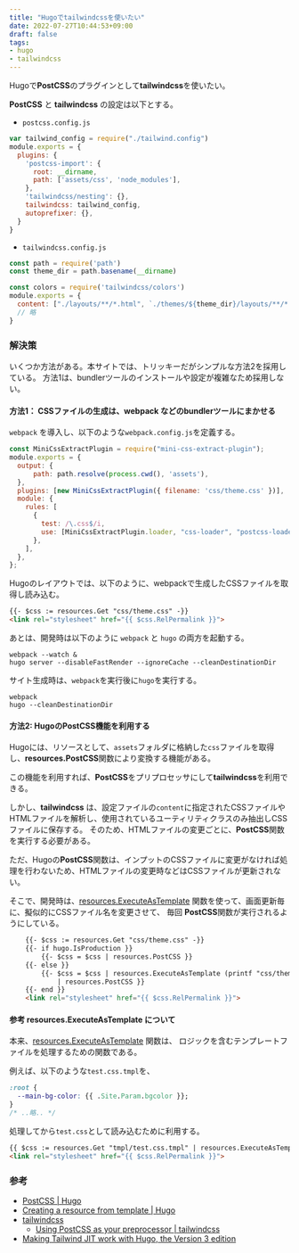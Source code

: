 ```yaml
---
title: "Hugoでtailwindcssを使いたい"
date: 2022-07-27T10:44:53+09:00
draft: false
tags:
- hugo
- tailwindcss
---
```


Hugoで**PostCSS**のプラグインとして**tailwindcss**を使いたい。

<!--more-->

**PostCSS** と **tailwindcss** の設定は以下とする。

- `postcss.config.js`

~~~js
var tailwind_config = require("./tailwind.config")
module.exports = {
  plugins: {
    'postcss-import': {
      root: __dirname,
      path: ['assets/css', 'node_modules'],
    },
    'tailwindcss/nesting': {},
    tailwindcss: tailwind_config,
    autoprefixer: {},
  }
}
~~~

- `tailwindcss.config.js`

~~~js
const path = require('path')
const theme_dir = path.basename(__dirname)

const colors = require('tailwindcss/colors')
module.exports = {
  content: ["./layouts/**/*.html", `./themes/${theme_dir}/layouts/**/*.html`, "./content/**/*.md"],
  // 略
}
~~~

### 解決策

いくつか方法がある。本サイトでは、トリッキーだがシンプルな方法2を採用している。
方法1は、bundlerツールのインストールや設定が複雑なため採用しない。

#### 方法1： CSSファイルの生成は、webpack などのbundlerツールにまかせる

`webpack` を導入し、以下のような`webpack.config.js`を定義する。

~~~js
const MiniCssExtractPlugin = require("mini-css-extract-plugin");
module.exports = {
  output: {
      path: path.resolve(process.cwd(), 'assets'),
  },
  plugins: [new MiniCssExtractPlugin({ filename: 'css/theme.css' })],
  module: {
    rules: [
      {
        test: /\.css$/i,
        use: [MiniCssExtractPlugin.loader, "css-loader", "postcss-loader"],
      },
    ],
  },
};
~~~

Hugoのレイアウトでは、以下のように、webpackで生成したCSSファイルを取得し読み込む。

~~~html
{{- $css := resources.Get "css/theme.css" -}}
<link rel="stylesheet" href="{{ $css.RelPermalink }}">
~~~

あとは、開発時は以下のように `webpack` と `hugo` の両方を起動する。

~~~shell
webpack --watch &
hugo server --disableFastRender --ignoreCache --cleanDestinationDir
~~~

サイト生成時は、`webpack`を実行後に`hugo`を実行する。

~~~shell
webpack
hugo --cleanDestinationDir
~~~

#### 方法2: Hugoの**PostCSS**機能を利用する

Hugoには、リソースとして、`assets`フォルダに格納した`css`ファイルを取得し、**resources.PostCSS**関数により変換する機能がある。

この機能を利用すれば、**PostCSS**をプリプロセッサにして**tailwindcss**を利用できる。

しかし、**tailwindcss** は、設定ファイルの`content`に指定されたCSSファイルやHTMLファイルを解析し、使用されているユーティリティクラスのみ抽出しCSSファイルに保存する。
そのため、HTMLファイルの変更ごとに、**PostCSS**関数を実行する必要がある。

ただ、Hugoの**PostCSS**関数は、インプットのCSSファイルに変更がなければ処理を行わないため、HTMLファイルの変更時などはCSSファイルが更新されない。

そこで、開発時は、[resources.ExecuteAsTemplate](https://gohugo.io/hugo-pipes/resource-from-template/) 関数を使って、画面更新毎に、擬似的にCSSファイル名を変更させて、
毎回 **PostCSS**関数が実行されるようにしている。

~~~html
    {{- $css := resources.Get "css/theme.css" -}}
    {{- if hugo.IsProduction }}
        {{- $css = $css | resources.PostCSS }}
    {{- else }}
        {{- $css = $css | resources.ExecuteAsTemplate (printf "css/theme.dev.%v.css" now.Unix) .
            | resources.PostCSS }}
    {{- end }}
    <link rel="stylesheet" href="{{ $css.RelPermalink }}">
~~~

#### 参考 resources.ExecuteAsTemplate について

本来、[resources.ExecuteAsTemplate](https://gohugo.io/hugo-pipes/resource-from-template/) 関数は、
ロジックを含むテンプレートファイルを処理するための関数である。

例えば、以下のような`test.css.tmpl`を、

~~~css
:root {
  --main-bg-color: {{ .Site.Param.bgcolor }};
}
/* ..略.. */
~~~

処理してから`test.css`として読み込むために利用する。

~~~html
{{ $css := resources.Get "tmpl/test.css.tmpl" | resources.ExecuteAsTemplate "css/test.css" . }}
<link rel="stylesheet" href="{{ $css.RelPermalink }}">
~~~

### 参考

- [PostCSS | Hugo](https://gohugo.io/hugo-pipes/postcss/#readout)
- [Creating a resource from template | Hugo ](https://gohugo.io/hugo-pipes/resource-from-template/)
- [tailwindcss](https://tailwindcss.com/docs/installation)
  - [Using PostCSS as your preprocessor | tailwindcss](https://tailwindcss.com/docs/using-with-preprocessors#using-post-css-as-your-preprocessor)
- [Making Tailwind JIT work with Hugo, the Version 3 edition](https://www.brycewray.com/posts/2022/03/making-tailwind-jit-work-hugo-version-3-edition/)